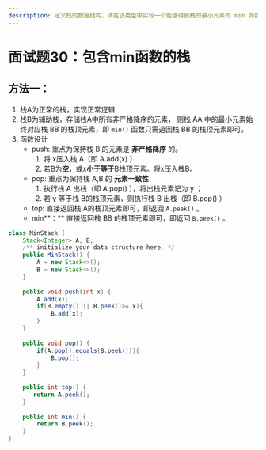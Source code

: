 ```yaml
---
description: 定义栈的数据结构，请在该类型中实现一个能够得到栈的最小元素的 min 函数在该栈中，调用 min、push 及 pop 的时间复杂度都是 O(1)。
---
```


# 面试题30：包含min函数的栈

## 方法一：

1. 栈A为正常的栈，实现正常逻辑
2. 栈B为辅助栈，存储栈A中所有非严格降序的元素， 则栈 AA 中的最小元素始终对应栈 BB 的栈顶元素，即 `min()` 函数只需返回栈 BB 的栈顶元素即可。
3. 函数设计
   * push: 重点为保持栈 B 的元素是 **非严格降序** 的。
     1. 将 x压入栈 A（即 A.add\(x\) ）
     2. 若B为**空**，或x**小于等于**B栈顶元素。将x压入栈B。 
   * pop:  重点为保持栈 A,B 的 **元素一致性**
     1. 执行栈 A 出栈（即 A.pop\(\) ），将出栈元素记为 y ；
     2. 若 y 等于栈 B的栈顶元素，则执行栈 B 出栈（即 B.pop\(\) ） 
   * top:  直接返回栈 A的栈顶元素即可，即返回 `A.peek()` 。 
   *  min**：** 直接返回栈 BB 的栈顶元素即可，即返回 `B.peek()` 。

```java
class MinStack {
    Stack<Integer> A, B;
    /** initialize your data structure here. */
    public MinStack() {
        A = new Stack<>();
        B = new Stack<>();
    }
    
    public void push(int x) {
        A.add(x);
        if(B.empty() || B.peek()>= x){
            B.add(x);
        }
    }
    
    public void pop() {
        if(A.pop().equals(B.peek())){
            B.pop();
        }
    }
    
    public int top() {
       return A.peek();
    }
    
    public int min() {
        return B.peek();
    }
}
```

